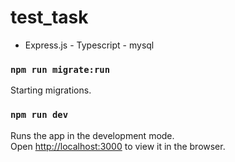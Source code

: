 # test_task

- Express.js - Typescript - mysql

### `npm run migrate:run`

Starting migrations.<br>

### `npm run dev`

Runs the app in the development mode.<br>
Open [http://localhost:3000](http://localhost:3000) to view it in the browser.
